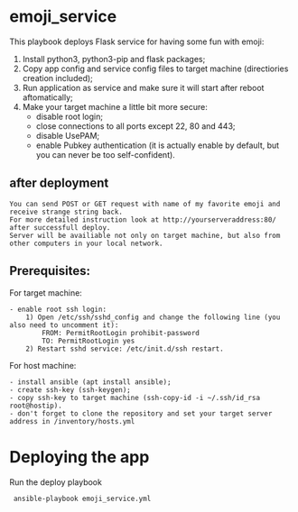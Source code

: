 # emoji_service

This playbook deploys Flask service for having some fun with emoji:
1) Install python3, python3-pip and flask packages;
2) Copy app config and service config files to target machine (directiories creation included);
3) Run application as service and make sure it will start after reboot aftomatically;
4) Make your target machine a little bit more secure: 
    - disable root login;
    - close connections to all ports except 22, 80 and 443;
    - disable UsePAM;
    - enable Pubkey authentication (it is actually enable by default, but you can never be too self-confident).

## after deployment
```
You can send POST or GET request with name of my favorite emoji and receive strange string back.
For more detailed instruction look at http://yourserveraddress:80/ after successfull deploy.
Server will be availiable not only on target machine, but also from other computers in your local network.
```

## Prerequisites:

For target machine:
```
- enable root ssh login:
    1) Open /etc/ssh/sshd_config and change the following line (you also need to uncomment it):
        FROM: PermitRootLogin prohibit-password
        TO: PermitRootLogin yes
    2) Restart sshd service: /etc/init.d/ssh restart.
```

For host machine: 
```
- install ansible (apt install ansible);
- create ssh-key (ssh-keygen);
- copy ssh-key to target machine (ssh-copy-id -i ~/.ssh/id_rsa root@hostip).
- don't forget to clone the repository and set your target server address in /inventory/hosts.yml
```

# Deploying the app
Run the deploy playbook
```
 ansible-playbook emoji_service.yml
```
